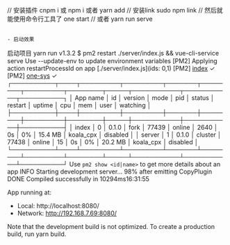 // 安装插件
cnpm i 或 npm i 或者 yarn add
// 安装link
sudo npm link
//  然后就能使用命令行工具了
one start
// 或者
yarn run serve
```

- 启动效果
```
启动项目
yarn run v1.3.2
$ pm2 restart ./server/index.js && vue-cli-service serve
Use --update-env to update environment variables
[PM2] Applying action restartProcessId on app [./server/index.js](ids: 0,1)
[PM2] [index](0) ✓
[PM2] [one-sys](1) ✓
┌──────────┬────┬─────────┬─────────┬───────┬────────┬─────────┬────────┬─────┬───────────┬───────────┬──────────┐
│ App name │ id │ version │ mode    │ pid   │ status │ restart │ uptime │ cpu │ mem       │ user      │ watching │
├──────────┼────┼─────────┼─────────┼───────┼────────┼─────────┼────────┼─────┼───────────┼───────────┼──────────┤
│ index    │ 0  │ 0.1.0   │ fork    │ 77439 │ online │ 2640    │ 0s     │ 0%  │ 15.4 MB   │ koala_cpx │ disabled │
│ server   │ 1  │ 0.1.0   │ cluster │ 77438 │ online │ 15      │ 0s     │ 0%  │ 20.2 MB   │ koala_cpx │ disabled │
└──────────┴────┴─────────┴─────────┴───────┴────────┴─────────┴────────┴─────┴───────────┴───────────┴──────────┘
 Use `pm2 show <id|name>` to get more details about an app
 INFO  Starting development server...
 98% after emitting CopyPlugin DONE  Compiled successfully in 10294ms16:31:55


  App running at:
  - Local:   http://localhost:8080/
  - Network: http://192.168.7.69:8080/

  Note that the development build is not optimized.
  To create a production build, run yarn build.
```